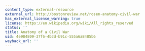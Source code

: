```yaml
---
content_type: external-resource
external_url: http://bostonreview.net/rosen-anatomy-civil-war
has_external_license_warning: true
license: https://en.wikipedia.org/wiki/All_rights_reserved
status: ''
title: Anatomy of a Civil War
uid: 4e984809-37f6-4b3d-b91c-555a6a8485b6
wayback_url: ''
---
```

